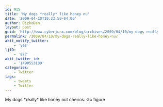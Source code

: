 ```yaml
---
id: 915
title: 'My dogs *really* like honey nu'
date: '2009-04-10T10:23:50-04:00'
author: DizkoDan
layout: post
guid: 'http://www.cyberjunx.com/blog/archives/2009/04/10/my-dogs-really-like-honey-nu/'
permalink: /2009/04/10/my-dogs-really-like-honey-nu/
aktt_notify_twitter:
    - 'yes'
ljID:
    - '877'
aktt_twitter_id:
    - '1490553109'
categories:
    - Twitter
tags:
    - tweets
    - Twitter
---
```


My dogs \*really\* like honey nut cherios. Go figure